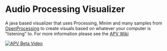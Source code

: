 # Audio Processing Visualizer

A java based visualizer that uses Processing, Minim and many samples from [OpenProcessing](https://www.openprocessing.org) to create visuals based on whatever your computer is "listening" to.  For more information please see the [APV Wiki](https://github.com/mimelator/apv/wiki)

[![APV Beta Video](https://img.youtube.com/vi/7dOPPxsBnUA/0.jpg)](https://youtu.be/7dOPPxsBnUA)

